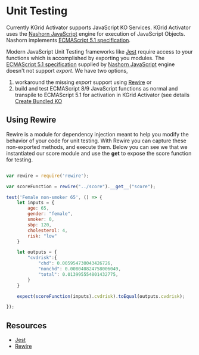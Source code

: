 # Unit Testing

Currently KGrid Activator supports JavaScript KO Services.  KGrid Activator uses the [Nashorn JavaScript](https://openjdk.java.net/projects/nashorn/) engine for execution of JavaScript Objects. Nashorn implements [ECMAScript 5.1 specification](http://www.ecma-international.org/ecma-262/5.1/).

Modern JavaScript Unit Testing frameworks like [Jest](https://jestjs.io/) require access to your functions which is accomplished by exporting you modules.  The [ECMAScript 5.1 specification](http://www.ecma-international.org/ecma-262/5.1/) supplied by [Nashorn JavaScript](https://openjdk.java.net/projects/nashorn/) engine doesn't not support _export_.  We have two options,
1. workaround the missing _export_ support using [Rewire](https://www.npmjs.com/package/rewire) or
2. build and test ECMAScript 8/9 JavaScript functions as normal and transpile to ECMAScript 5.1 for activation in KGrid Activator (see details [Create Bundled KO](../createko)

## Using Rewire

Rewire is a module for dependency injection meant to help you modify the behavior of your code for unit testing. With Rewire you can capture these non-exported methods, and execute them.  Below you can see we that we instantiated our score module and use the __get__ to expose the score function for testing.

```javascript

var rewire = require('rewire');

var scoreFunction = rewire("../score").__get__("score");

test('Female non-smoker 65', () => {
    let inputs = {
        age: 65,
        gender: "female",
        smoker: 0,
        sbp: 120,
        cholesterol: 4,
        risk: "low"
    }

    let outputs = {
        "cvdrisk":{
            "chd": 0.005954730043426726,
            "nonchd": 0.008040824758006049,
            "total": 0.013995554801432775,
        }
    }

    expect(scoreFunction(inputs).cvdrisk).toEqual(outputs.cvdrisk);

});

```

## Resources


- [Jest](https://jestjs.io/)
- [Rewire](https://github.com/jhnns/rewire)
